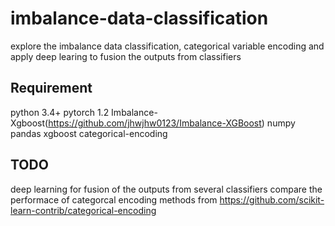 # imbalance-data-classification
explore the imbalance data classification, categorical variable encoding and apply deep learing to fusion the outputs from classifiers

## Requirement
python 3.4+
pytorch 1.2
Imbalance-Xgboost(https://github.com/jhwjhw0123/Imbalance-XGBoost)
numpy
pandas
xgboost
categorical-encoding

## TODO
deep learning for fusion of the outputs from several classifiers
compare the performace of categorcal encoding methods from https://github.com/scikit-learn-contrib/categorical-encoding
